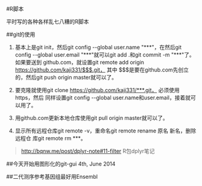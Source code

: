 #R脚本

平时写的各种各样乱七八糟的R脚本

##git的使用
1. 基本上是git init，然后git config --global user.name "\*\*\*"，在然后git config 
--global user.email "\*\*\*"就可以git add .和git commit -m "\*\*\*"了。如果要送到
github.com，就设置git remote add origin https://github.com/kaji331/$$$.git， 其中
$$$是要在github.com先创立的，然后git push origin master就可以了。

2. 要克隆就使用git clone https://github.com/kaji331/***.git， 必须使用https，然后
同样设置git config --global user.name和user.email，接着就可以用了。

3. 用github.com更新本地仓库使用git pull origin master就可以了。

4. 显示所有远程仓库git remote -v，重命名git remote rename 原名 新名，删除远程仓
库git remote rm \*\*\*。

> http://bqnw.me/post/dplyr-note#11-filter R包dplyr笔记

##今天开始用图形化的git-gui 4th, June 2014

##二代测序参考基因组最好用Ensembl
